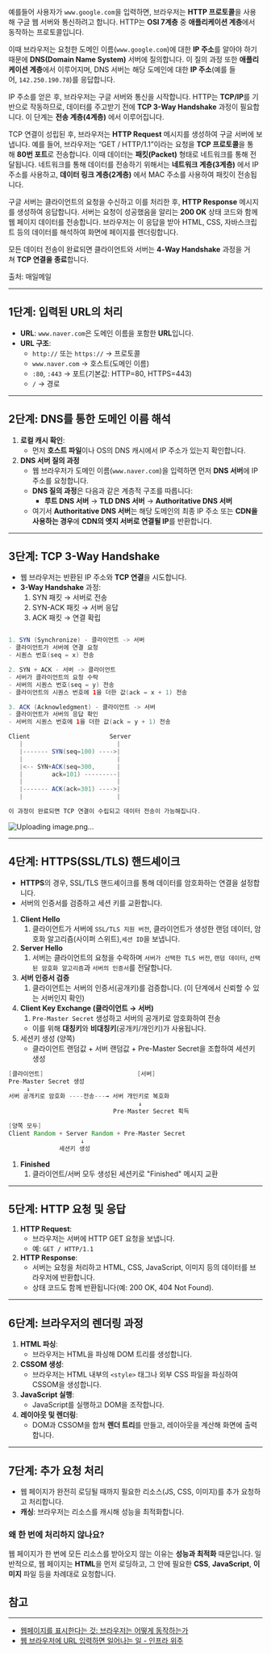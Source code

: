 예를들어 사용자가 `www.google.com`을 입력하면, 브라우저는 **HTTP 프로토콜**을 사용해 구글 웹 서버와 통신하려고 합니다. HTTP는 **OSI 7계층** 중 **애플리케이션 계층**에서 동작하는 프로토콜입니다.

이때 브라우저는 요청한 도메인 이름(`www.google.com`)에 대한 **IP 주소**를 알아야 하기 때문에 **DNS(Domain Name System)** 서버에 질의합니다. 이 질의 과정 또한 **애플리케이션 계층**에서 이루어지며, DNS 서버는 해당 도메인에 대한 **IP 주소**(예를 들어, `142.250.190.78`)를 응답합니다.

IP 주소를 얻은 후, 브라우저는 구글 서버와 통신을 시작합니다. HTTP는 **TCP/IP**를 기반으로 작동하므로, 데이터를 주고받기 전에 **TCP 3-Way Handshake** 과정이 필요합니다. 이 단계는 **전송 계층(4계층)** 에서 이루어집니다.

TCP 연결이 성립된 후, 브라우저는 **HTTP Request** 메시지를 생성하여 구글 서버에 보냅니다. 예를 들어, 브라우저는 “GET / HTTP/1.1”이라는 요청을 **TCP 프로토콜**을 통해 **80번 포트**로 전송합니다. 이때 데이터는 **패킷(Packet)** 형태로 네트워크를 통해 전달됩니다. 네트워크를 통해 데이터를 전송하기 위해서는 **네트워크 계층(3계층)** 에서 IP 주소를 사용하고, **데이터 링크 계층(2계층)** 에서 MAC 주소를 사용하여 패킷이 전송됩니다.

구글 서버는 클라이언트의 요청을 수신하고 이를 처리한 후, **HTTP Response** 메시지를 생성하여 응답합니다. 서버는 요청이 성공했음을 알리는 **200 OK** 상태 코드와 함께 웹 페이지 데이터를 전송합니다. 브라우저는 이 응답을 받아 HTML, CSS, 자바스크립트 등의 데이터를 해석하여 화면에 페이지를 렌더링합니다.

모든 데이터 전송이 완료되면 클라이언트와 서버는 **4-Way Handshake** 과정을 거쳐 **TCP 연결을 종료**합니다.

출처: 매일메일

---

## **1단계: 입력된 URL의 처리**

- **URL**: `www.naver.com`은 도메인 이름을 포함한 **URL**입니다.
- **URL 구조**:
    - `http://` 또는 `https://` → 프로토콜
    - `www.naver.com` → 호스트(도메인 이름)
    - `:80`, `:443` → 포트(기본값: HTTP=80, HTTPS=443)
    - `/` → 경로

---

## **2단계: DNS를 통한 도메인 이름 해석**

1. **로컬 캐시 확인**:
    - 먼저 **호스트 파일**이나 OS의 DNS 캐시에서 IP 주소가 있는지 확인합니다.
2. **DNS 서버 질의 과정**
    - 웹 브라우저가 도메인 이름(`www.naver.com`)을 입력하면 먼저 **DNS 서버**에 IP 주소를 요청합니다.
    - **DNS 질의 과정**은 다음과 같은 계층적 구조를 따릅니다:
        - **루트 DNS 서버** → **TLD DNS 서버** → **Authoritative DNS 서버**
    - 여기서 **Authoritative DNS 서버**는 해당 도메인의 최종 IP 주소 또는 **CDN을 사용하는 경우**에 **CDN의 엣지 서버로 연결될 IP**를 반환합니다.

---

## **3단계: TCP 3-Way Handshake**

- 웹 브라우저는 반환된 IP 주소와 **TCP 연결**을 시도합니다.
- **3-Way Handshake** 과정:
    1. SYN 패킷 → 서버로 전송
    2. SYN-ACK 패킷 → 서버 응답
    3. ACK 패킷 → 연결 확립

```java

1. SYN (Synchronize) - 클라이언트 -> 서버
- 클라이언트가 서버에 연결 요청
- 시퀀스 번호(seq = x) 전송

2. SYN + ACK - 서버 -> 클라이언트
- 서버가 클라이언트의 요청 수락
- 서버의 시퀀스 번호(seq = y) 전송
- 클라이언트의 시퀀스 번호에 1을 더한 값(ack = x + 1) 전송

3. ACK (Acknowledgment) - 클라이언트 -> 서버
- 클라이언트가 서버의 응답 확인
- 서버의 시퀀스 번호에 1을 더한 값(ack = y + 1) 전송

Client                      Server
   |                          |
   |------- SYN(seq=100) ---->|
   |                          |
   |<-- SYN+ACK(seq=300,      |
   |        ack=101) ---------|
   |                          |
   |------- ACK(ack=301) ---->|
   |                          |

이 과정이 완료되면 TCP 연결이 수립되고 데이터 전송이 가능해집니다.

```

![Uploading image.png…]()

---

## **4단계: HTTPS(SSL/TLS) 핸드셰이크**

- **HTTPS**의 경우, SSL/TLS 핸드셰이크를 통해 데이터를 암호화하는 연결을 설정합니다.
- 서버의 인증서를 검증하고 세션 키를 교환합니다.
1. **Client Hello** 
    1.  클라이언트가 서버에 `SSL/TLS 지원 버전`, 클라이언트가 생성한 랜덤 데이터,  암호화 알고리즘(사이퍼 스위트),`세션 ID`을 보냅니다.
2. **Server Hello** 
    1. 서버는 클라이언트의 요청을 수락하며 `서버가 선택한 TLS 버전`, `랜덤 데이터`, `선택된 암호화 알고리즘`과 `서버의 인증서`를 전달합니다.
3. **서버 인증서 검증** 
    1. 클라이언트는 서버의 인증서(공개키)를 검증합니다. (이 단계에서 신뢰할 수 있는 서버인지 확인)
4. **Client Key Exchange (클라이언트 → 서버)** 
    1. `Pre-Master Secret` 생성하고 서버의 공개키로 암호화하여 전송
    - 이를 위해 **대칭키**와 **비대칭키**(공개키/개인키)가 사용됩니다.
5. 세션키 생성 (양쪽)
    - 클라이언트 랜덤값 + 서버 랜덤값 + Pre-Master Secret을 조합하여 세션키 생성

```java
[클라이언트]                          [서버]
Pre-Master Secret 생성
     ↓
서버 공개키로 암호화 ----전송---→ 서버 개인키로 복호화
                                    ↓
                             Pre-Master Secret 획득

[양쪽 모두]
Client Random + Server Random + Pre-Master Secret
                    ↓
              세션키 생성
```

1. **Finished** 
    1. 클라이언트/서버 모두 생성된 세션키로 "Finished" 메시지 교환

---

## **5단계: HTTP 요청 및 응답**

1. **HTTP Request**:
    - 브라우저는 서버에 HTTP GET 요청을 보냅니다.
    - 예: `GET / HTTP/1.1`
2. **HTTP Response**:
    - 서버는 요청을 처리하고 HTML, CSS, JavaScript, 이미지 등의 데이터를 브라우저에 반환합니다.
    - 상태 코드도 함께 반환됩니다(예: 200 OK, 404 Not Found).

---

## **6단계: 브라우저의 렌더링 과정**

1. **HTML 파싱**:
    - 브라우저는 HTML을 파싱해 DOM 트리를 생성합니다.
2. **CSSOM 생성**:
    - 브라우저는 HTML 내부의 `<style>` 태그나 외부 CSS 파일을 파싱하여 CSSOM을 생성합니다.
3. **JavaScript 실행**:
    - JavaScript를 실행하고 DOM을 조작합니다.
4. **레이아웃 및 렌더링**:
    - DOM과 CSSOM을 합쳐 **렌더 트리**를 만들고, 레이아웃을 계산해 화면에 출력합니다.

---

## **7단계: 추가 요청 처리**

- 웹 페이지가 완전히 로딩될 때까지 필요한 리소스(JS, CSS, 이미지)를 추가 요청하고 처리합니다.
- **캐싱**: 브라우저는 리소스를 캐시해 성능을 최적화합니다.

### **왜 한 번에 처리하지 않나요?**

웹 페이지가 한 번에 모든 리소스를 받아오지 않는 이유는 **성능과 최적화** 때문입니다. 일반적으로, 웹 페이지는 **HTML**을 먼저 로딩하고, 그 안에 필요한 **CSS**, **JavaScript**, **이미지** 파일 등을 차례대로 요청합니다.

## **참고**

---

- [웹페이지를 표시한다는 것: 브라우저는 어떻게 동작하는가](https://developer.mozilla.org/ko/docs/Web/Performance/How_browsers_work)
- [웹 브라우저에 URL 입력하면 일어나는 일 - 인프라 위주](https://youtu.be/GAyZ_QgYYYo?si=w6SgpoZyDn2G4MQC)
